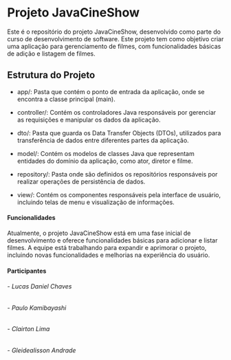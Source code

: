# Projeto JavaCineShow
Este é o repositório do projeto JavaCineShow, desenvolvido como parte do curso de desenvolvimento de software. Este projeto tem como objetivo criar uma aplicação para gerenciamento de filmes, com funcionalidades básicas de adição e listagem de filmes.

## Estrutura do Projeto
- app/: Pasta que contém o ponto de entrada da aplicação, onde se encontra a classe principal (main).

- controller/: Contém os controladores Java responsáveis por gerenciar as requisições e manipular os dados da aplicação.

- dto/: Pasta que guarda os Data Transfer Objects (DTOs), utilizados para transferência de dados entre diferentes partes da aplicação.

- model/: Contém os modelos de classes Java que representam entidades do domínio da aplicação, como ator, diretor e filme.

- repository/: Pasta onde são definidos os repositórios responsáveis por realizar operações de persistência de dados.

- view/: Contém os componentes responsáveis pela interface de usuário, incluindo telas de menu e visualização de informações.

#### Funcionalidades
Atualmente, o projeto JavaCineShow está em uma fase inicial de desenvolvimento e oferece funcionalidades básicas para adicionar e listar filmes. A equipe está trabalhando para expandir e aprimorar o projeto, incluindo novas funcionalidades e melhorias na experiência do usuário.

#### Participantes
###### - Lucas Daniel Chaves
###### - Paulo Kamibayashi
###### - Clairton Lima
###### - Gleidealisson Andrade
